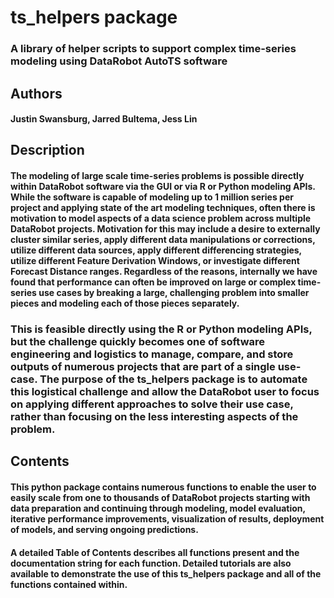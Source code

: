 # ts_helpers package
### A library of helper scripts to support complex time-series modeling using DataRobot AutoTS software

## Authors
#### Justin Swansburg, Jarred Bultema, Jess Lin

## Description
#### The modeling of large scale time-series problems is possible directly within DataRobot software via the GUI or via R or Python modeling APIs. While the software is capable of modeling up to 1 million series per project and applying state of the art modeling techniques, often there is motivation to model aspects of a data science problem across multiple DataRobot projects. Motivation for this may include a desire to externally cluster similar series, apply different data manipulations or corrections, utilize different data sources, apply different differencing strategies, utilize different Feature Derivation Windows, or investigate different Forecast Distance ranges. Regardless of the reasons, internally we have found that performance can often be improved on large or complex time-series use cases by breaking a large, challenging problem into smaller pieces and modeling each of those pieces separately.

### This is feasible directly using the R or Python modeling APIs, but the challenge quickly becomes one of software engineering and logistics to manage, compare, and store outputs of numerous projects that are part of a single use-case. The purpose of the ts_helpers package is to automate this logistical challenge and allow the DataRobot user to focus on applying different approaches to solve their use case, rather than focusing on the less interesting aspects of the problem.


## Contents

#### This python package contains numerous functions to enable the user to easily scale from one to thousands of DataRobot projects starting with data preparation and continuing through modeling, model evaluation, iterative performance improvements, visualization of results, deployment of models, and serving ongoing predictions.

#### A detailed Table of Contents describes all functions present and the documentation string for each function. Detailed tutorials are also available to demonstrate the use of this ts_helpers package and all of the functions contained within.